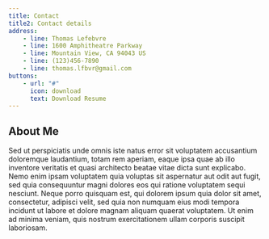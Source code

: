 ```yaml
---
title: Contact
title2: Contact details
address:
    - line: Thomas Lefebvre
    - line: 1600 Amphitheatre Parkway
    - line: Mountain View, CA 94043 US
    - line: (123)456-7890
    - line: thomas.lfbvr@gmail.com
buttons:
    - url: "#"
      icon: download
      text: Download Resume
---
```

## About Me

Sed ut perspiciatis unde omnis iste natus error sit voluptatem accusantium doloremque laudantium, totam rem aperiam, eaque ipsa quae ab illo inventore veritatis et quasi architecto beatae vitae dicta sunt explicabo. Nemo enim ipsam voluptatem quia voluptas sit aspernatur aut odit aut fugit, sed quia consequuntur magni dolores eos qui ratione voluptatem sequi nesciunt. Neque porro quisquam est, qui dolorem ipsum quia dolor sit amet, consectetur, adipisci velit, sed quia non numquam eius modi tempora incidunt ut labore et dolore magnam aliquam quaerat voluptatem. Ut enim ad minima veniam, quis nostrum exercitationem ullam corporis suscipit laboriosam.
